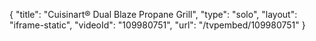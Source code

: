 {
    "title": "Cuisinart&reg; Dual Blaze Propane Grill",
    "type": "solo",
    "layout": "iframe-static",
    "videoId": "109980751",
    "url": "\/tvpembed\/109980751"
}